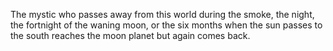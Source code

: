 The mystic who passes away from this world during the smoke, the night, the fortnight of the waning moon, or the six months when the sun passes to the south reaches the moon planet but again comes back.